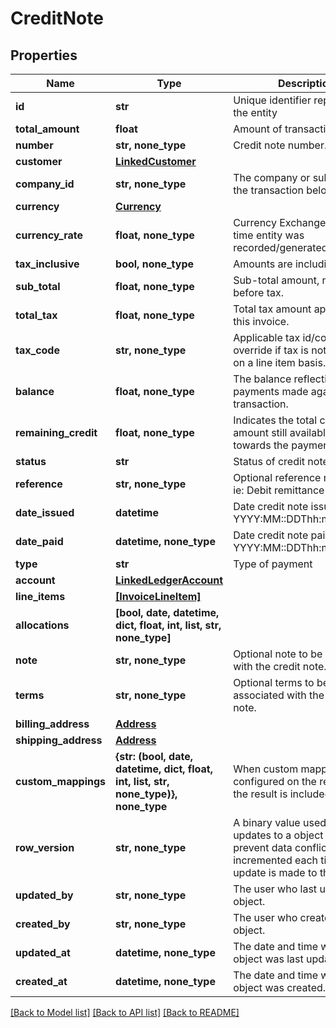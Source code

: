 # CreditNote


## Properties
Name | Type | Description | Notes
------------ | ------------- | ------------- | -------------
**id** | **str** | Unique identifier representing the entity | [readonly] 
**total_amount** | **float** | Amount of transaction | 
**number** | **str, none_type** | Credit note number. | [optional] 
**customer** | [**LinkedCustomer**](LinkedCustomer.md) |  | [optional] 
**company_id** | **str, none_type** | The company or subsidiary id the transaction belongs to | [optional] 
**currency** | [**Currency**](Currency.md) |  | [optional] 
**currency_rate** | **float, none_type** | Currency Exchange Rate at the time entity was recorded/generated. | [optional] 
**tax_inclusive** | **bool, none_type** | Amounts are including tax | [optional] 
**sub_total** | **float, none_type** | Sub-total amount, normally before tax. | [optional] 
**total_tax** | **float, none_type** | Total tax amount applied to this invoice. | [optional] 
**tax_code** | **str, none_type** | Applicable tax id/code override if tax is not supplied on a line item basis. | [optional] 
**balance** | **float, none_type** | The balance reflecting any payments made against the transaction. | [optional] 
**remaining_credit** | **float, none_type** | Indicates the total credit amount still available to apply towards the payment. | [optional] 
**status** | **str** | Status of credit notes | [optional] 
**reference** | **str, none_type** | Optional reference message ie: Debit remittance detail. | [optional] 
**date_issued** | **datetime** | Date credit note issued - YYYY:MM::DDThh:mm:ss.sTZD | [optional] 
**date_paid** | **datetime, none_type** | Date credit note paid - YYYY:MM::DDThh:mm:ss.sTZD | [optional] 
**type** | **str** | Type of payment | [optional] 
**account** | [**LinkedLedgerAccount**](LinkedLedgerAccount.md) |  | [optional] 
**line_items** | [**[InvoiceLineItem]**](InvoiceLineItem.md) |  | [optional] 
**allocations** | **[bool, date, datetime, dict, float, int, list, str, none_type]** |  | [optional] 
**note** | **str, none_type** | Optional note to be associated with the credit note. | [optional] 
**terms** | **str, none_type** | Optional terms to be associated with the credit note. | [optional] 
**billing_address** | [**Address**](Address.md) |  | [optional] 
**shipping_address** | [**Address**](Address.md) |  | [optional] 
**custom_mappings** | **{str: (bool, date, datetime, dict, float, int, list, str, none_type)}, none_type** | When custom mappings are configured on the resource, the result is included here. | [optional] [readonly] 
**row_version** | **str, none_type** | A binary value used to detect updates to a object and prevent data conflicts. It is incremented each time an update is made to the object. | [optional] 
**updated_by** | **str, none_type** | The user who last updated the object. | [optional] [readonly] 
**created_by** | **str, none_type** | The user who created the object. | [optional] [readonly] 
**updated_at** | **datetime, none_type** | The date and time when the object was last updated. | [optional] [readonly] 
**created_at** | **datetime, none_type** | The date and time when the object was created. | [optional] [readonly] 

[[Back to Model list]](../../README.md#documentation-for-models) [[Back to API list]](../../README.md#documentation-for-api-endpoints) [[Back to README]](../../README.md)


